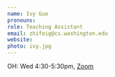 ```yaml
---
name: Ivy Guo
pronouns: 
role: Teaching Assistant
email: zhifeig@cs.washington.edu
website: 
photo: ivy.jpg
---
```


OH: Wed 4:30-5:30pm, [Zoom](https://washington.zoom.us/my/ivyguo)
